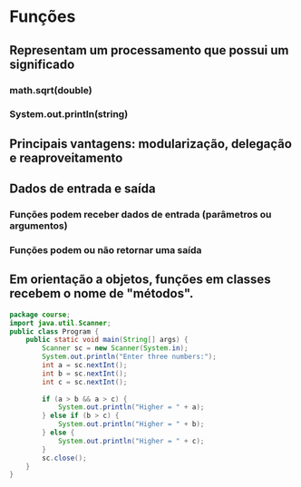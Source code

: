 # Funções

## Representam um processamento que possui um significado
### math.sqrt(double)
### System.out.println(string)

## Principais vantagens: modularização, delegação e reaproveitamento

## Dados de entrada e saída
### Funções podem receber dados de entrada (parâmetros ou argumentos)
### Funções podem ou não retornar uma saída

## Em orientação a objetos, funções em classes recebem o nome de "métodos".

```java
package course;
import java.util.Scanner;
public class Program {
    public static void main(String[] args) {
        Scanner sc = new Scanner(System.in);
        System.out.println("Enter three numbers:");
        int a = sc.nextInt();
        int b = sc.nextInt();
        int c = sc.nextInt();
        
        if (a > b && a > c) {
            System.out.println("Higher = " + a);
        } else if (b > c) {
            System.out.println("Higher = " + b);
        } else {
            System.out.println("Higher = " + c);
        }
        sc.close();
    }
}
```